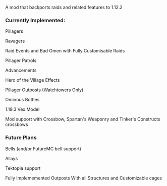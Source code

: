 A mod that backports raids and related features to 1.12.2

### Currently Implemented:

Pillagers

Ravagers

Raid Events and Bad Omen with Fully Customisable Raids

Pillager Patrols

Advancements

Hero of the Village Effects

Pillager Outposts (Watchtowers Only)

Ominous Bottles

1.19.3 Vex Model

Mod support with Crossbow, Spartan's Weaponry and Tinker's Constructs crossbows

### Future Plans

Bells (and/or FutureMC bell support)

Allays

Tektopia support

Fully Implememented Outposts With all Structures and Customizable cages
